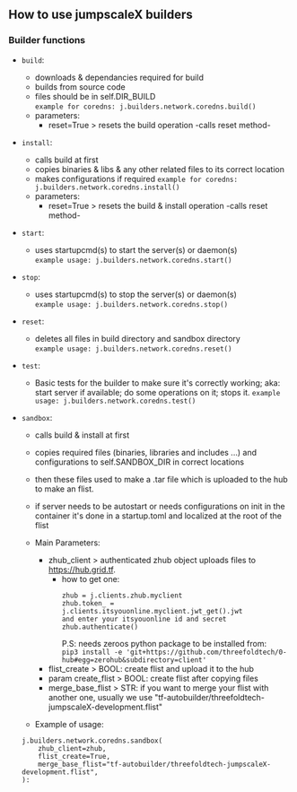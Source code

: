 ## How to use jumpscaleX builders
### Builder functions
- `build`:
    - downloads & dependancies required for build
    - builds from source code
    - files should be in self.DIR_BUILD <br/>
    `example for coredns: j.builders.network.coredns.build()` <br/>
    - parameters:
        * reset=True > resets the build operation -calls reset method-

- `install`:
    - calls build at first
    - copies binaries & libs & any other related files to its correct location
    - makes configurations if required
    `example for coredns: j.builders.network.coredns.install()` <br/>
    - parameters:
        * reset=True > resets the build & install operation -calls reset method-

- `start`:
    - uses startupcmd(s) to start the server(s) or daemon(s) <br>
    `example usage: j.builders.network.coredns.start()`

- `stop`:
    - uses startupcmd(s) to stop the server(s) or daemon(s) <br>
    `example usage: j.builders.network.coredns.stop()`

- `reset`:
    - deletes all files in build directory and sandbox directory <br/>
     `example usage: j.builders.network.coredns.reset()`

- `test`:
    - Basic tests for the builder to make sure it's correctly working; aka: start server if available; do some operations on it; stops it.
    `example usage: j.builders.network.coredns.test()`

- `sandbox`:
    - calls build & install at first
    - copies required files (binaries, libraries and includes ...) and configurations to self.SANDBOX_DIR in correct locations 
    - then these files used to make a .tar file which is uploaded to the hub to make an flist.
    - if server needs to be autostart or needs configurations on init in the container it's done in a startup.toml and localized at the root of the flist

    - Main Parameters:
        - zhub_client > authenticated zhub object uploads files to https://hub.grid.tf.
            - how to get one:
                ```
                zhub = j.clients.zhub.myclient
                zhub.token_ = j.clients.itsyouonline.myclient.jwt_get().jwt
                and enter your itsyouonline id and secret
                zhub.authenticate()
                ```
                P.S: needs zeroos python package to be installed from: <br>
                `pip3 install -e 'git+https://github.com/threefoldtech/0-hub#egg=zerohub&subdirectory=client'`
        - flist_create > BOOL: create flist and upload it to the hub
        - param create_flist > BOOL: create flist after copying files
        - merge_base_flist > STR: if you want to merge your flist with another one, usually we use "tf-autobuilder/threefoldtech-jumpscaleX-development.flist"<br/>
    - Example of usage:
    ```
    j.builders.network.coredns.sandbox(
        zhub_client=zhub,
        flist_create=True,
        merge_base_flist="tf-autobuilder/threefoldtech-jumpscaleX-development.flist",
    ):
    ```